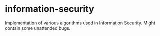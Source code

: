# information-security
Implementation of various algorithms used in Information Security. Might contain some unattended bugs.
